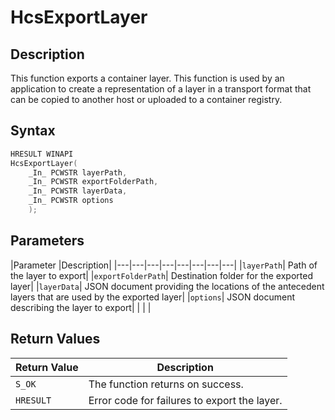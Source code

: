 # HcsExportLayer

## Description
This function exports a container layer. This function is used by an application to create a representation of a layer in a transport format that can be copied to another host or uploaded to a container registry.

## Syntax

```cpp
HRESULT WINAPI
HcsExportLayer(
    _In_ PCWSTR layerPath,
    _In_ PCWSTR exportFolderPath,
    _In_ PCWSTR layerData,
    _In_ PCWSTR options
    );
```

## Parameters
|Parameter     |Description|
|---|---|---|---|---|---|---|---| 
|`layerPath`| Path of the layer to export|
|`exportFolderPath`| Destination folder for the exported layer|
|`layerData`| JSON document providing the locations of the antecedent layers that are used by the exported layer|
|`options`| JSON document describing the layer to export|
|    |    | 



## Return Values
|Return Value    |Description|
|---|---|
|`S_OK` |The function returns on success.|
|`HRESULT`| Error code for failures to export the layer.|
